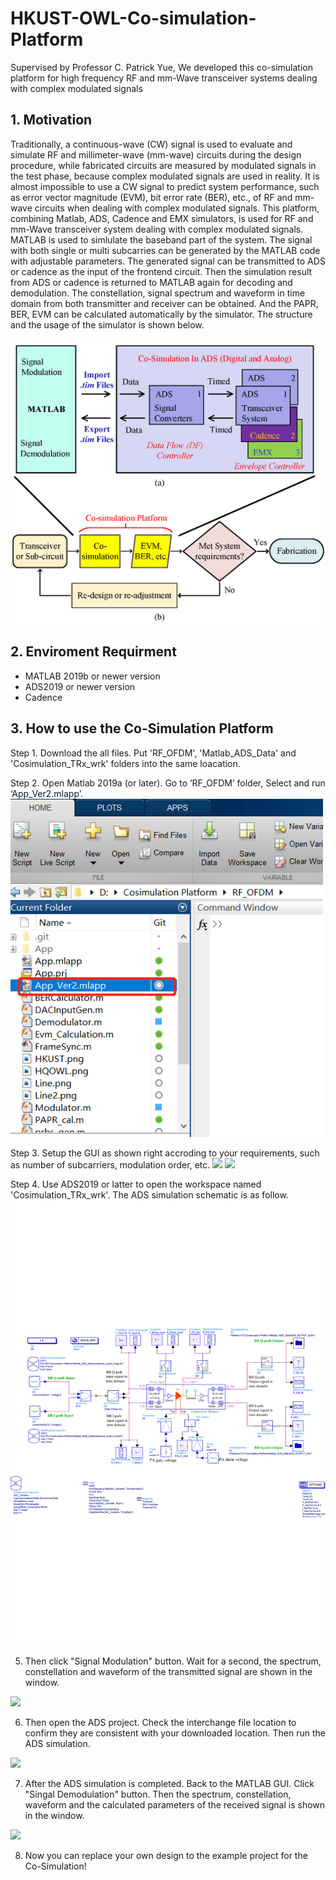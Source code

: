 # HKUST-OWL-Co-simulation-Platform
Supervised by Professor C. Patrick Yue, We developed this co-simulation platform for high frequency RF and mm-Wave transceiver systems dealing with complex modulated signals

## 1. Motivation

Traditionally, a continuous-wave (CW) signal is used to evaluate and simulate RF and millimeter-wave (mm-wave) circuits during the design procedure, while fabricated circuits are measured by modulated signals in the test phase, because complex modulated signals are used in reality. It is almost impossible to use a CW signal to predict system performance, such as error vector magnitude (EVM), bit error rate (BER), etc., of RF and mm-wave circuits when dealing with complex modulated signals. This platform, combining Matlab, ADS, Cadence and EMX simulators, is used for RF and mm-Wave transceiver system dealing with complex modulated signals. MATLAB is used to simlulate the baseband part of the system. The signal with both single or multi subcarries can be generated by the MATLAB code with adjustable parameters. The generated signal can be transmitted to ADS or cadence as the input of the frontend circuit. Then the simulation result from ADS or cadence is returned to MATLAB again for decoding and demodulation. The constellation, signal spectrum and waveform in time domain from both transmitter and receiver can be obtained. And the PAPR, BER, EVM can be calculated automatically by the simulator. The structure and the usage of the simulator is shown below.

<img src="Pictures/Platform_Usefull.png" width="600">

## 2. Enviroment Requirment
* MATLAB 2019b or newer version
* ADS2019 or newer version
* Cadence

## 3. How to use the Co-Simulation Platform
Step 1. Download the all files. Put 'RF_OFDM', 'Matlab_ADS_Data' and 'Cosimulation_TRx_wrk' folders into the same loacation.

Step 2. Open Matlab 2019a (or later). Go to ‘RF_OFDM’ folder, Select and run ‘App_Ver2.mlapp’. 
<img src="Pictures/Run_GUI.PNG" width="500">

Step 3. Setup the GUI as shown right accroding to your requirements, such as number of subcarriers, modulation order, etc. 
<img src="Picture/matlab_path.png" width="%80">
<img src="Picture/matlab_path_2.png" width="%80">

Step 4. Use ADS2019 or latter to open the workspace named 'Cosimulation_TRx_wrk'. The ADS simulation schematic is as follow. 
<img src="Pictures/ADS_Schematic.pdf" width="%80">

 5. Then click "Signal Modulation" button. Wait for a second, the spectrum, constellation and waveform of the transmitted signal are shown in the window.
 <img src="Picture/gui_trans.png" width="%80">

 6. Then open the ADS project. Check the interchange file location to confirm they are consistent with your downloaded location. Then run the ADS simulation.
 <img src="Picture/ADS_project.png" width="%80">

 7. After the ADS simulation is completed. Back to the MATLAB GUI. Click "Singal Demodulation" button. Then the spectrum, constellation, waveform and the calculated parameters of the received signal is shown in the window.
 <img src="Picture/gui_rece.png" width="%80">
 
 8. Now you can replace your own design to the example project for the Co-Simulation!
